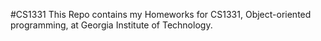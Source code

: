 #CS1331
This Repo contains my Homeworks for CS1331, Object-oriented programming, at Georgia Institute of Technology.
